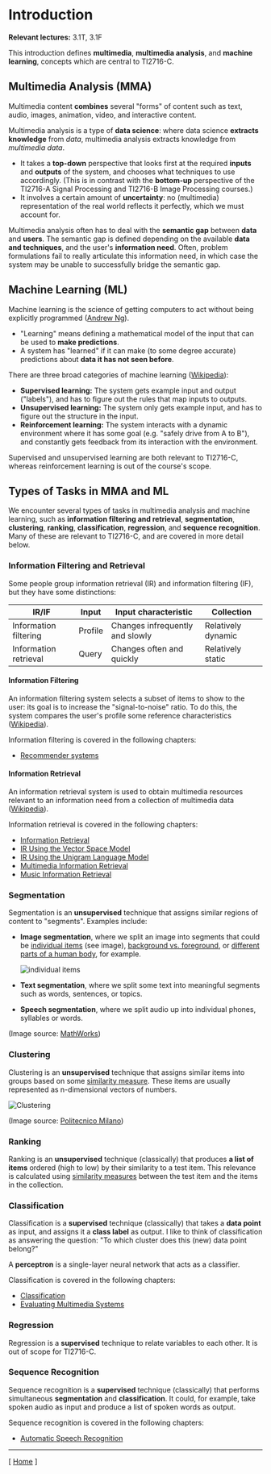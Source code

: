 # Introduction

**Relevant lectures:** 3.1T, 3.1F

This introduction defines **multimedia**, **multimedia analysis**, and **machine learning**, concepts which are central to TI2716-C.

## Multimedia Analysis (MMA)

Multimedia content **combines** several "forms" of content such as text, audio, images, animation, video, and interactive content.

Multimedia analysis is a type of **data science**: where data science **extracts knowledge** from *data*, multimedia analysis extracts knowledge from *multimedia data*.

* It takes a **top-down** perspective that looks first at the required **inputs** and **outputs** of the system, and chooses what techniques to use accordingly. (This is in contrast with the **bottom-up** perspective of the TI2716-A Signal Processing and TI2716-B Image Processing courses.)
* It involves a certain amount of **uncertainty**: no (multimedia) representation of the real world reflects it perfectly, which we must account for.

Multimedia analysis often has to deal with the **semantic gap** between **data** and **users**. The semantic gap is defined depending on the available **data and techniques**, and the user's **information need**. Often, problem formulations fail to really articulate this information need, in which case the system may be unable to successfully bridge the semantic gap.

## Machine Learning (ML)

Machine learning is the science of getting computers to act without being explicitly programmed ([Andrew Ng](http://online.stanford.edu/course/machine-learning-1)).

* "Learning" means defining a mathematical model of the input that can be used to **make predictions**.
* A system has "learned" if it can make (to some degree accurate) predictions about **data it has not seen before**.

There are three broad categories of machine learning ([Wikipedia](https://en.wikipedia.org/wiki/Machine_learning#Types_of_problems_and_tasks)):

* **Supervised learning:** The system gets example input and output ("labels"), and has to figure out the rules that map inputs to outputs.
* **Unsupervised learning:** The system only gets example input, and has to figure out the structure in the input.
* **Reinforcement learning:** The system interacts with a dynamic environment where it has some goal (e.g. "safely drive from A to B"), and constantly gets feedback from its interaction with the environment.

Supervised and unsupervised learning are both relevant to TI2716-C, whereas reinforcement learning is out of the course's scope.

## Types of Tasks in MMA and ML

We encounter several types of tasks in multimedia analysis and machine learning, such as **information filtering and retrieval**, **segmentation**, **clustering**, **ranking**, **classification**, **regression**, and **sequence recognition**. Many of these are relevant to TI2716-C, and are covered in more detail below.

### Information Filtering and Retrieval

Some people group information retrieval (IR) and information filtering (IF), but they have some distinctions:

| **IR/IF** | **Input** | **Input characteristic** | **Collection** |
|---|---|---|---|
| Information filtering | Profile | Changes infrequently and slowly | Relatively dynamic |
| Information retrieval | Query | Changes often and quickly | Relatively static |

#### Information Filtering

An information filtering system selects a subset of items to show to the user: its goal is to increase the "signal-to-noise" ratio. To do this, the system compares the user's profile some reference characteristics ([Wikipedia](https://en.wikipedia.org/wiki/Information_filtering_system)).

Information filtering is covered in the following chapters:

* [Recommender systems](recommender-systems.md)

#### Information Retrieval

An information retrieval system is used to obtain multimedia resources relevant to an information need from a collection of multimedia data ([Wikipedia](https://en.wikipedia.org/wiki/Information_retrieval)). 

Information retrieval is covered in the following chapters:

* [Information Retrieval](information-retrieval.md)
* [IR Using the Vector Space Model](vector-space-model.md)
* [IR Using the Unigram Language Model](unigram-language-model.md)
* [Multimedia Information Retrieval](multimedia-information-retrieval.md)
* [Music Information Retrieval](music-information-retrieval.md)

### Segmentation

Segmentation is an **unsupervised** technique that assigns similar regions of content to "segments". Examples include:

* **Image segmentation**, where we split an image into segments that could be [individual items](https://www.mathworks.com/content/mathworks/www/en/discovery/image-segmentation/jcr:content/mainParsys/image_2.adapt.full.high.jpg/1469940839538.jpg) (see image), [background vs. foreground](https://www.mathworks.com/matlabcentral/mlc-downloads/downloads/submissions/41967/versions/2/screenshot.jpg), or [different parts of a human body](http://www.morethantechnical.com/wp-content/uploads/2010/05/GMM-GC-segmentation.png), for example.

    ![individual items](https://www.mathworks.com/content/mathworks/www/en/discovery/image-segmentation/jcr:content/mainParsys/image_2.adapt.full.high.jpg/1469940839538.jpg)
* **Text segmentation**, where we split some text into meaningful segments such as words, sentences, or topics.
* **Speech segmentation**, where we split audio up into individual phones, syllables or words.

(Image source: [MathWorks](https://www.mathworks.com/content/mathworks/www/en/discovery/image-segmentation/jcr:content/mainParsys/image_2.adapt.full.high.jpg/1469940839538.jpg))

### Clustering

Clustering is an **unsupervised** technique that assigns similar items into groups based on some [similarity measure](background.md#similarity-and-distance-measures). These items are usually represented as n-dimensional vectors of numbers.

![Clustering](https://home.deib.polimi.it/matteucc/Clustering/tutorial_html/images/clustering.gif)

(Image source: [Politecnico Milano](https://home.deib.polimi.it/matteucc/Clustering/tutorial_html/images/clustering.gif))

### Ranking

Ranking is an **unsupervised** technique (classically) that produces **a list of items** ordered (high to low) by their similarity to a test item. This relevance is calculated using [similarity measures](background.md#similarity-and-distance-measures) between the test item and the items in the collection.

### Classification

Classification is a **supervised** technique (classically) that takes a **data point** as input, and assigns it a **class label** as output. I like to think of classification as answering the question: "To which cluster does this (new) data point belong?"

A **perceptron** is a single-layer neural network that acts as a classifier.

Classification is covered in the following chapters:

* [Classification](classification.md)
* [Evaluating Multimedia Systems](evaluation.md)

### Regression

Regression is a **supervised** technique to relate variables to each other. It is out of scope for TI2716-C.

### Sequence Recognition

Sequence recognition is a **supervised** technique (classically) that performs simultaneous **segmentation** and **classification**. It could, for example, take spoken audio as input and produce a list of spoken words as output. 

Sequence recognition is covered in the following chapters:

* [Automatic Speech Recognition](automatic-speech-recognition.md)

---

[ [Home](README.md) ]
